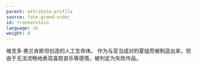 ```yaml
---
parent: attribute.profile
source: fate-grand-order
id: frankenstein
language: zh
weight: 0
---
```


维克多·弗兰肯斯坦创造的人工生命体。
作为与亚当成对的夏娃而被制造出来，但由于无法流畅地表现喜怒哀乐等感情，被判定为失败作品。
